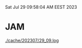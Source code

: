 Sat Jul 29 09:58:04 AM EEST 2023
# JAM
<a href='./cache/202307/29_09.log'>./cache/202307/29_09.log</a>
